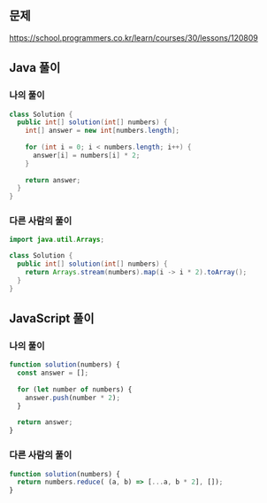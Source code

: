 ## 문제
https://school.programmers.co.kr/learn/courses/30/lessons/120809

## Java 풀이
### 나의 풀이
```java
class Solution {
  public int[] solution(int[] numbers) {
    int[] answer = new int[numbers.length];
    
    for (int i = 0; i < numbers.length; i++) {
      answer[i] = numbers[i] * 2;
    }
    
    return answer;
  }
}
```

### 다른 사람의 풀이
```java
import java.util.Arrays;

class Solution {
  public int[] solution(int[] numbers) {
    return Arrays.stream(numbers).map(i -> i * 2).toArray();
  }
}
```

## JavaScript 풀이
### 나의 풀이
```javascript
function solution(numbers) {
  const answer = [];
  
  for (let number of numbers) {
    answer.push(number * 2);
  }
  
  return answer;
}
```

### 다른 사람의 풀이
```javascript
function solution(numbers) {
  return numbers.reduce( (a, b) => [...a, b * 2], []);
}
```
